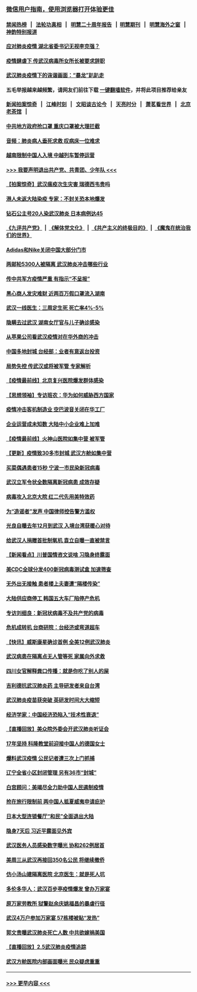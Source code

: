 ### [微信用户指南，使用浏览器打开体验更佳](https://github.com/gfw-breaker/banned-news1/blob/master/indexes/wechat-guide.md?t=0)
#### [禁闻热榜](热点新闻.md?t=0)  &nbsp;&nbsp;|&nbsp;&nbsp; [法轮功真相](https://github.com/gfw-breaker/truth/blob/master/README.md?t=0) &nbsp;&nbsp;|&nbsp;&nbsp; [明慧二十周年报告](https://github.com/gfw-breaker/mh-reports/blob/master/README.md?t=0) &nbsp;&nbsp;|&nbsp;&nbsp;[明慧期刊](https://github.com/gfw-breaker/mh-qikan) &nbsp;&nbsp;|&nbsp;&nbsp; [明慧海外之窗](https://github.com/gfw-breaker/mh-news/blob/master/README.md?t=0) &nbsp;&nbsp;|&nbsp;&nbsp; [神韵特别报道](https://github.com/gfw-breaker/mh-news/blob/master/shenyun.md?t=0)
#### [应对肺炎疫情 湖北省委书记无视李克强？](../pages/nsc413/n11848018.md?t=02061533) 
#### [疫情肆虐下 传武汉病毒所女所长被要求辞职](../pages/nsc413/n11842494.md?t=02061533) 
#### [武汉肺炎疫情下的诙谐画面：“暴龙”趴趴走](../pages/nsc413/n11848057.md?t=02061533) 
#### 五毛举报越来越频繁，请网友们前往下载 [一键翻墙软件](https://github.com/gfw-breaker/ssr-accounts)，并将此项目推荐给亲友
#### [新闻拍案惊奇](https://github.com/gfw-breaker/banned-news1/blob/master/pages/link4.md) &nbsp;&nbsp;|&nbsp;&nbsp; [江峰时刻](https://github.com/gfw-breaker/banned-news1/blob/master/pages/link4.md) &nbsp;&nbsp;|&nbsp;&nbsp; [文昭谈古论今](https://github.com/gfw-breaker/banned-news1/blob/master/pages/link4.md) &nbsp;&nbsp;|&nbsp;&nbsp; [天亮时分](https://github.com/gfw-breaker/banned-news1/blob/master/pages/link4.md) &nbsp;&nbsp;|&nbsp;&nbsp; [萧茗看世界](https://github.com/gfw-breaker/banned-news1/blob/master/pages/link4.md) &nbsp;&nbsp;|&nbsp;&nbsp; [北京老茶馆](https://github.com/gfw-breaker/banned-news1/blob/master/pages/link4.md) &nbsp;&nbsp;|&nbsp;&nbsp; 
#### [中共地方政府抢口罩 重庆口罩被大理拦截](../pages/nsc413/n11848150.md?t=02061533) 
#### [音频：肺炎病人垂死求救 叹病床一位难求](../pages/nsc413/n11847883.md?t=02061533) 
#### [越南限制中国人入境 中越列车暂停运营](../pages/nsc413/n11847844.md?t=02061533) 
#### [>>> 我要声明退出共产党、共青团、少年队 <<<](https://github.com/begood0513/goodnews/blob/master/quit/letter.md) 
#### [【拍案惊奇】武汉瘟疫次生灾害 瑞德西韦贵吗](../pages/nsc413/n11847587.md?t=02061533) 
#### [港人未返大陆染疫 专家：不封关恐本地爆发](../pages/nsc413/n11848021.md?t=02061533) 
#### [钻石公主号20人染武汉肺炎 日本病例达45](../pages/nsc413/n11847823.md?t=02061533) 
#### [《九评共产党》](https://github.com/begood0513/9ping.md/blob/master/README.md) &nbsp;|&nbsp; [《解体党文化》](../../../../jtdwh.md/blob/master/README.md)  &nbsp;|&nbsp; [《共产主义的终极目的》](../../../../gczydzjmd.md/blob/master/README.md) &nbsp;|&nbsp; [《魔鬼在统治我们的世界》](../../../../mgztzwmdsj.md/blob/master/README.md) 
#### [Adidas和Nike关闭中国大部分门市](../pages/nsc413/n11847720.md?t=02061533) 
#### [两邮轮5300人被隔离 武汉肺炎冲击哪些行业](../pages/nsc413/n11847456.md?t=02061533) 
#### [传中共军方疫情严重 有指示“不呈报”](../pages/nsc413/n11847828.md?t=02061533) 
#### [黑心商人发灾难财 近两百万假口罩流入湖南](../pages/nsc413/n11847794.md?t=02061533) 
#### [武汉一线医生：三周定生死 死亡率4%-5%](../pages/nsc413/n11847780.md?t=02061533) 
#### [隐瞒去过武汉 湖南女厅官与儿子确诊感染](../pages/nsc413/n11847669.md?t=02061533) 
#### [从苹果公司看武汉疫情对在华外商的冲击](../pages/nsc413/n11847586.md?t=02061533) 
#### [中国多地封城 台经部：业者有意返台投资](../pages/nsc413/n11847732.md?t=02061533) 
#### [局势失控 传武汉或将被军管 专家解析](../pages/nsc413/n11847458.md?t=02061533) 
#### [【疫情最前线】北京复兴医院爆发群体感染](../pages/nsc413/n11847626.md?t=02061533) 
#### [【思想领袖】专访班农：华为如何威胁西方国家](../pages/nsc413/n11847306.md?t=02061533) 
#### [疫情冲击客机制造业 空巴波音关闭在华工厂](../pages/nsc413/n11847550.md?t=02061533) 
#### [企业运营成未知数 大陆中小企业难上加难](../pages/nsc413/n11847477.md?t=02061533) 
#### [【疫情最前线】火神山医院如集中营 被军管](../pages/nsc413/n11847524.md?t=02061533) 
#### [【更新】疫情致30多市封城 武汉方舱如集中营](../pages/nsc413/n11801312.md?t=02061533) 
#### [买菜偶遇患者15秒 宁波一市民染新冠病毒](../pages/nsc413/n11847294.md?t=02061533) 
#### [武汉立军令状全数隔离新冠病患 成效存疑](../pages/nsc413/n11847328.md?t=02061533) 
#### [病毒攻入北京大院 红二代先用美特效药](../pages/nsc413/n11847427.md?t=02061533) 
#### [为“造谣者”发声 中国律师控告警方滥权](../pages/nsc413/n11847326.md?t=02061533) 
#### [光良自曝去年12月到武汉 入境台湾获暖心对待](../pages/nsc413/n11847243.md?t=02061533) 
#### [给武汉人捐赠首批制氧机 袁立自曝一直被禁言](../pages/nsc413/n11846974.md?t=02061533) 
#### [【新闻看点】川普国情咨文说啥 习隐身终露面](../pages/nsc413/n11847016.md?t=02061533) 
#### [美CDC全球分发400新冠病毒测试盒 加速筛查](../pages/nsc413/n11847260.md?t=02061533) 
#### [无外出无接触 患者楼上夫妻遭“隔楼传染”](../pages/nsc413/n11847233.md?t=02061533) 
#### [大陆供应商停工 韩国五大车厂陷停产危机](../pages/nsc413/n11847062.md?t=02061533) 
#### [专访刘细良：新冠状病毒不及共产党的病毒](../pages/nsc413/n11847164.md?t=02061533) 
#### [危机成转机 台商研院：台经济或弯道超车](../pages/nsc413/n11846448.md?t=02061533) 
#### [【快讯】威斯康星确诊首例 全美12例武汉肺炎](../pages/nsc413/n11847162.md?t=02061533) 
#### [武汉病患在隔离点无人管等死 家属向外求救](../pages/nsc413/n11847020.md?t=02061533) 
#### [四川女官解释粪口传播：就是你吃了别人的屎](../pages/nsc413/n11847029.md?t=02061533) 
#### [吉利德抗武汉肺炎药 主导研发者来自台湾](../pages/nsc413/n11847064.md?t=02061533) 
#### [武汉肺炎疫苗获突破 英研发时间大大缩短](../pages/nsc413/n11846915.md?t=02061533) 
#### [经济学家：中国经济恐陷入“技术性衰退”](../pages/nsc413/n11846450.md?t=02061533) 
#### [【直播回放】美众院外委会开武汉肺炎听证会](../pages/nsc413/n11846727.md?t=02061533) 
#### [17年坚持 科隆教堂前迎接中国人的德国女士](../pages/nsc413/n11846781.md?t=02061533) 
#### [爆料武汉疫情 公民记者遭三次上门抓捕](../pages/nsc413/n11846937.md?t=02061533) 
#### [辽宁全省小区封闭管理 另有36市“封城”](../pages/nsc413/n11846879.md?t=02061533) 
#### [白宫顾问：美竭尽全力助中国人民遏制疫情](../pages/nsc413/n11846756.md?t=02061533) 
#### [抢在旅行限制前 两中国人抵夏威夷申请庇护](../pages/nsc413/n11846866.md?t=02061533) 
#### [日本大型连锁餐厅“和民”全面退出大陆](../pages/nsc413/n11846765.md?t=02061533) 
#### [隐身7天后 习近平露面见外宾](../pages/nsc413/n11846805.md?t=02061533) 
#### [武汉医务人员感染数字曝光 协和262例居首](../pages/nsc413/n11846742.md?t=02061533) 
#### [美周三从武汉再接回350名公民 将继续撤侨](../pages/nsc413/n11846705.md?t=02061533) 
#### [仿小汤山建隔离医院 北京医生：就是死人坑](../pages/nsc413/n11846692.md?t=02061533) 
#### [多伦多华人：武汉百步亭疫情爆发 曾办万家宴](../pages/nsc413/n11846766.md?t=02061533) 
#### [原万家劳教所 狱警赵余庆姚福昌的暴虐行径](../pages/nsc413/n11844582.md?t=02061533) 
#### [武汉4万户参加万家宴 57栋楼被贴“发热”](../pages/nsc413/n11846074.md?t=02061533) 
#### [郭文贵曝武汉肺炎死亡人数 中共欲嫁祸美国](../pages/nsc413/n11846240.md?t=02061533) 
#### [【直播回放】2.5武汉肺炎疫情追踪](../pages/nsc413/n11846437.md?t=02061533) 
#### [武汉方舱医院内部画面曝光 民众疑虑重重](../pages/nsc413/n11846442.md?t=02061533) 

----
#### [ >>> 更早内容 <<< ](../indexes/nsc413-earlier.md)

